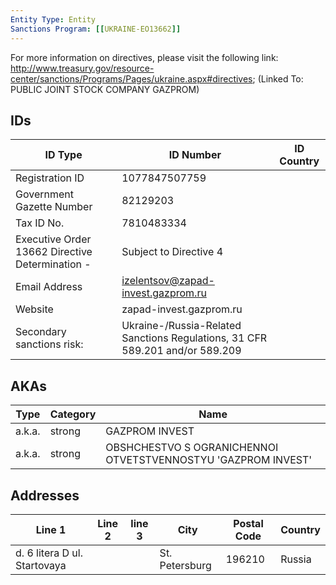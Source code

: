 ```yaml
---
Entity Type: Entity
Sanctions Program: [[UKRAINE-EO13662]]
---
```

For more information on directives, please visit the following link: http://www.treasury.gov/resource-center/sanctions/Programs/Pages/ukraine.aspx#directives; (Linked To: PUBLIC JOINT STOCK COMPANY GAZPROM)

## IDs
| ID Type | ID Number | ID Country |
|---------|-----------|------------|
| Registration ID | 1077847507759 |  |
| Government Gazette Number | 82129203 |  |
| Tax ID No. | 7810483334 |  |
| Executive Order 13662 Directive Determination - | Subject to Directive 4 |  |
| Email Address | izelentsov@zapad-invest.gazprom.ru |  |
| Website | zapad-invest.gazprom.ru |  |
| Secondary sanctions risk: | Ukraine-/Russia-Related Sanctions Regulations, 31 CFR 589.201 and/or 589.209 |  |


## AKAs
| Type | Category | Name      | 
|------|----------|-----------|
| a.k.a. | strong | GAZPROM INVEST |
| a.k.a. | strong | OBSHCHESTVO S OGRANICHENNOI OTVETSTVENNOSTYU 'GAZPROM INVEST' |


## Addresses
| Line 1 | Line 2 | line 3 | City | Postal Code| Country | 
|--------|--------|--------|------|------------|---------|
| d. 6 litera D ul. Startovaya |  |  | St. Petersburg | 196210 | Russia |

